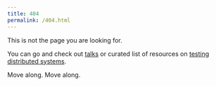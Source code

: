 ```yaml
---
title: 404
permalink: /404.html
---
```


This is not the page you are looking for.

You can go and check out [talks](/talks) or curated list of resources on [testing distributed systems](/testing-distributed-systems).

Move along. Move along.
